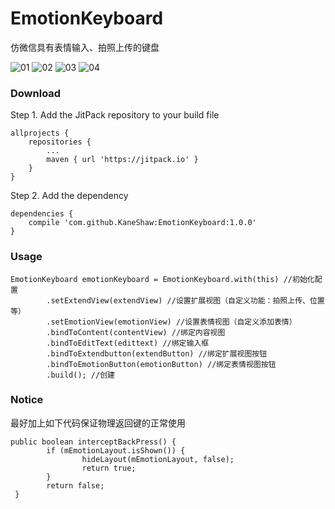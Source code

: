 # EmotionKeyboard
仿微信具有表情输入、拍照上传的键盘

![01](https://github.com/KaneShaw/EmotionKeyboard/raw/master/01.jpg)
![02](https://github.com/KaneShaw/EmotionKeyboard/raw/master/02.jpg)
![03](https://github.com/KaneShaw/EmotionKeyboard/raw/master/03.jpg)
![04](https://github.com/KaneShaw/EmotionKeyboard/raw/master/04.jpg)

### Download	
Step 1. Add the JitPack repository to your build file

	allprojects {
		repositories {
			...
			maven { url 'https://jitpack.io' }
		}
	}
Step 2. Add the dependency
	
	dependencies {
		compile 'com.github.KaneShaw:EmotionKeyboard:1.0.0'
	}
		
### Usage
	EmotionKeyboard emotionKeyboard = EmotionKeyboard.with(this) //初始化配置		
			.setExtendView(extendView) //设置扩展视图（自定义功能：拍照上传、位置等）		
			.setEmotionView(emotionView) //设置表情视图（自定义添加表情）			
			.bindToContent(contentView) //绑定内容视图		
			.bindToEditText(edittext) //绑定输入框		
			.bindToExtendbutton(extendButton) //绑定扩展视图按钮		
			.bindToEmotionButton(emotionButton) //绑定表情视图按钮			
			.build(); //创建
			
### Notice
最好加上如下代码保证物理返回键的正常使用

	public boolean interceptBackPress() {
        	if (mEmotionLayout.isShown()) {
            		hideLayout(mEmotionLayout, false);
            		return true;
        	}
        	return false;
   	 }
	 
